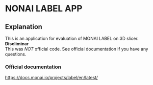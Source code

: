 # **NONAI LABEL APP**

## Explanation

This is an application for evaluation of MONAI LABEL on 3D slicer.  
**Discliminar**  
This was *NOT* official code. See official documentation if you have any questions.

### Official documentation 
https://docs.monai.io/projects/label/en/latest/

